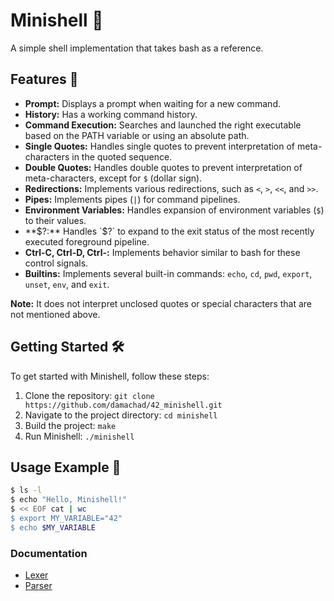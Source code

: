 # Minishell 🐚
A simple shell implementation that takes bash as a reference.

## Features 🚀

- **Prompt:** Displays a prompt when waiting for a new command.
- **History:** Has a working command history.
- **Command Execution:** Searches and launched the right executable based on the PATH variable or using an absolute path.
- **Single Quotes:** Handles single quotes to prevent interpretation of meta-characters in the quoted sequence.
- **Double Quotes:** Handles double quotes to prevent interpretation of meta-characters, except for `$` (dollar sign).
- **Redirections:** Implements various redirections, such as `<`, `>`, `<<`, and `>>`.
- **Pipes:** Implements pipes (`|`) for command pipelines.
- **Environment Variables:** Handles expansion of environment variables (`$`) to their values.
- **$?:** Handles `$?` to expand to the exit status of the most recently executed foreground pipeline.
- **Ctrl-C, Ctrl-D, Ctrl-\:** Implements behavior similar to bash for these control signals.
- **Builtins:** Implements several built-in commands: `echo`, `cd`, `pwd`, `export`, `unset`, `env`, and `exit`.   
   
**Note:** It does not interpret unclosed quotes or special characters that are not mentioned above.

## Getting Started 🛠️

To get started with Minishell, follow these steps:

1. Clone the repository: `git clone https://github.com/damachad/42_minishell.git`
2. Navigate to the project directory: `cd minishell`
3. Build the project: `make`
4. Run Minishell: `./minishell`

## Usage Example 📝

```sh
$ ls -l
$ echo "Hello, Minishell!"
$ << EOF cat | wc
$ export MY_VARIABLE="42"
$ echo $MY_VARIABLE
```

### Documentation
- [Lexer](https://spicy-dirigible-2b6.notion.site/Lexer-5a3b48397dda4492a2c4364f710255aa?pvs=4)
- [Parser](https://www.notion.so/Parser-7b271a7bd7e549269bb571e692bf7637)
